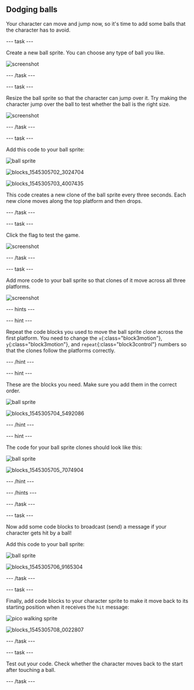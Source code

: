 ## Dodging balls

Your character can move and jump now, so it's time to add some balls that the character has to avoid.

--- task ---

Create a new ball sprite. You can choose any type of ball you like.

![screenshot](images/dodge-balls.png)

--- /task ---

--- task ---

Resize the ball sprite so that the character can jump over it. Try making the character jump over the ball to test whether the ball is the right size.

![screenshot](images/dodge-ball-resize.png)

--- /task ---

--- task ---

Add this code to your ball sprite:

![ball sprite](images/ball_sprite.png)

![blocks_1545305702_3024704](images/blocks_1545305702_3024704.png)

![blocks_1545305703_4007435](images/blocks_1545305703_4007435.png)

This code creates a new clone of the ball sprite every three seconds. Each new clone moves along the top platform and then drops.

--- /task ---

--- task ---

Click the flag to test the game.

![screenshot](images/dodge-ball-test.png)

--- /task ---

--- task ---

Add more code to your ball sprite so that clones of it move across all three platforms.

![screenshot](images/dodge-ball-more-motion.png)

--- hints ---

--- hint ---

Repeat the code blocks you used to move the ball sprite clone across the first platform. You need to change the `x`{:class="block3motion"}, `y`{:class="block3motion"}, and `repeat`{:class="block3control"} numbers so that the clones follow the platforms correctly.

--- /hint ---

--- hint ---

These are the blocks you need. Make sure you add them in the correct order.

![ball sprite](images/ball_sprite.png)

![blocks_1545305704_5492086](images/blocks_1545305704_5492086.png)

--- /hint ---

--- hint ---

The code for your ball sprite clones should look like this:

![ball sprite](images/ball_sprite.png)

![blocks_1545305705_7074904](images/blocks_1545305705_7074904.png)

--- /hint ---

--- /hints ---

--- /task ---

--- task ---

Now add some code blocks to broadcast (send) a message if your character gets hit by a ball!

Add this code to your ball sprite:

![ball sprite](images/ball_sprite.png)

![blocks_1545305706_9165304](images/blocks_1545305706_9165304.png)

--- /task ---

--- task ---

Finally, add code blocks to your character sprite to make it move back to its starting position when it receives the `hit` message:

![pico walking sprite](images/pico_walking_sprite.png)

![blocks_1545305708_0022807](images/blocks_1545305708_0022807.png)

--- /task ---

--- task ---

Test out your code. Check whether the character moves back to the start after touching a ball.

--- /task ---

